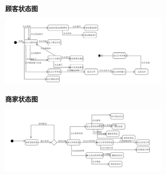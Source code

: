 ## 顾客状态图

![顾客状态图](https://github.com/ChaosCrowd/Dashboard/blob/master/documentations/Img/%E9%A1%BE%E5%AE%A2%E7%8A%B6%E6%80%81%E5%9B%BE.PNG)

## 商家状态图

![商家状态图](https://github.com/ChaosCrowd/Dashboard/blob/master/documentations/Img/%E5%95%86%E5%AE%B6%E7%8A%B6%E6%80%81%E5%9B%BE.PNG)
